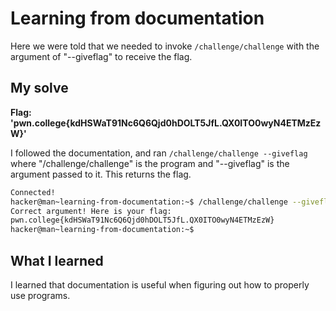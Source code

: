 # Learning from documentation

Here we were told that we needed to invoke ``/challenge/challenge`` with the argument of "--giveflag" to receive the flag.

## My solve
**Flag: 'pwn.college{kdHSWaT91Nc6Q6Qjd0hDOLT5JfL.QX0ITO0wyN4ETMzEzW}'**

I followed the documentation, and ran ``/challenge/challenge --giveflag`` where "/challenge/challenge" is the program and "--giveflag" is the argument passed to it. This returns the flag.

```bash
Connected!
hacker@man~learning-from-documentation:~$ /challenge/challenge --giveflag
Correct argument! Here is your flag:
pwn.college{kdHSWaT91Nc6Q6Qjd0hDOLT5JfL.QX0ITO0wyN4ETMzEzW}
hacker@man~learning-from-documentation:~$ 
```

## What I learned

I learned that documentation is useful when figuring out how to properly use programs.